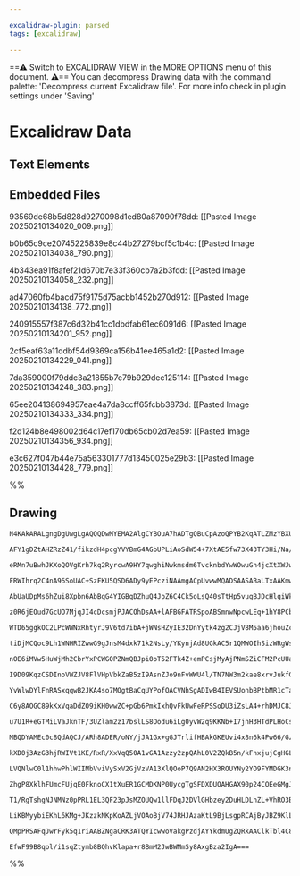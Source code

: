 ```yaml
---

excalidraw-plugin: parsed
tags: [excalidraw]

---
```

==⚠  Switch to EXCALIDRAW VIEW in the MORE OPTIONS menu of this document. ⚠== You can decompress Drawing data with the command palette: 'Decompress current Excalidraw file'. For more info check in plugin settings under 'Saving'


# Excalidraw Data

## Text Elements
## Embedded Files
93569de68b5d828d9270098d1ed80a87090f78dd: [[Pasted Image 20250210134020_009.png]]

b0b65c9ce20745225839e8c44b27279bcf5c1b4c: [[Pasted Image 20250210134038_790.png]]

4b343ea91f8afef21d670b7e33f360cb7a2b3fdd: [[Pasted Image 20250210134058_232.png]]

ad47060fb4bacd75f9175d75acbb1452b270d912: [[Pasted Image 20250210134138_772.png]]

240915557f387c6d32b41cc1dbdfab61ec6091d6: [[Pasted Image 20250210134201_952.png]]

2cf5eaf63a11ddbf54d9369ca156b41ee465a1d2: [[Pasted Image 20250210134229_041.png]]

7da359000f79ddc3a21855b7e79b929dec125114: [[Pasted Image 20250210134248_383.png]]

65ee204138694957eae4a7da8ccff65fcbb3873d: [[Pasted Image 20250210134333_334.png]]

f2d124b8e498002d64c17ef170db65cb02d7ea59: [[Pasted Image 20250210134356_934.png]]

e3c627f047b44e75a563301777d13450025e29b3: [[Pasted Image 20250210134428_779.png]]

%%
## Drawing
```compressed-json
N4KAkARALgngDgUwgLgAQQQDwMYEMA2AlgCYBOuA7hADTgQBuCpAzoQPYB2KqATLZMzYBXUtiRoIACyhQ4zZAHoFAc0JRJQgEYA6bGwC2CgF7N6hbEcK4OCtptbErHALRY8RMpWdx8Q1TdIEfARcZgRmBShcZQUebQAObQBGGjoghH0EDihmbgBtcDBQMBKIEm4IAHFCADUAUQArAEUAYRrCAEEoTCNROBaAIQB1bAAWVJLIWEQKwn1opH5SzG5n

AFY1gDZtAHZRzZ41/fikzdH4pcgYVYBmG4AGbUPLiAoSdW54+7XtAE5fw73X43TY3Hi/Na/F6SBCEZTSbjne4vazKYLcZGFARQUhsADWCBabHwbFIFRx1mYcFwgWyE1Kmlw2DxylxQg4xCJJLJEgpHCpNKyUHpkAAZoR8PgAMqwdESQQeEUQZg4/EIIbvSTcPhY5WqgkymBy9AK8ovNnwjjhXJoJIvNjU7Bqa62+6YyYQVnCOAASWINtQeQAui9R

eRMn7uBwhJKXoQOVgKrh7kq2RyrcwA9HY7qwghiNwkmsdm6TvcknbdYwWOwuGh4jcXtXWJwAHKcMSF0E7X7l36jKG6wjMAAi6Sg+e4ooIYRemmEHLqwUy2SzMfwLyEcGIuAnBdtOxuvySO02J3ix8HHqIHDxUfXLxJzMnaGn+FnuaiUCEAYgiA58bKEq4rBJGEjAlsvzEAgZ6aGsxDxDw8TEACJZAshST5l8uDxCWvaijsyEFi8zDuOIgZYmAlaT

FRWIhrq2C4nA96SoUAC+SzFKU5QSD6ADy9yEPcziNAAmgACpUvwwMQADSAASABaLTxAAKmwSrTORZTzMoiy6isaA7KcTy/IR8QNvEmxJDwNxrC8LqoM4RaPGZ3wWbZazgqMOoem8xAfGgoznNomwAg8p7hfcOx7NCsLwsKaARSiHBouR7qlCquIElypLkuQ/LUrSwpzkyLJppyxJ5byBUCsVwEStKsraaaxGftl6qatqJH6gghrGsqxJmrqFqSBm

AbUaUDpMs6hZui8Xpbn6AbBqG4YIGBqDZhuQ4JoZ6C4Ck5oLsQ40sTtHp5vuqBJDcHlgiWk2QM2taIsZTZMC2HDthwna2qcawXjcMVXtxo7ji+qBvh+HrzuyxBLhkQprjmHpbjue6Foex6nvEoxJOcFy6jed5oNtj5sM+13QwgPW7j+FT/o4qUNaB10QJo9yaJsazYL8Yg8NFoxeYcDa/Ag8RjKMmg8Dssu/Jo2CirzSSaKM2BKqRBDkQUNFPbRk

z0R6jEOud7GcUO7MjqJI4cDcsmjPJACOhDsAA+lAFBGFATRSpoABSmnwNpcwLEq+1hY8PCbD2h7xFsgsWQ5b2/NoQJ2QTYIWfcDajC8/mBagYJJLsMVl+X5dxXCCJoDwde7GFtnRY3EU7ClaUYj1HW5Ty6B8nVQpKoyzKLRyPf5ZSRWD6GjX9S1Q1tZdvUagFWq113apzxUrWpsIlrWoW9qOrNroZZAi2+v6+RG6UYa4BG13k7t0H7RAuA8Lv8Nn

WTD65ggkOC2LPcWWNxRhtyrJ9V6td7ibA+jWNsHZyIE32DnYytk4zg2CJjV8M5aa6jhouZcyNzqbm3LuSGJ4jwnjPFsCssDibxlJltX+15KYEmprgum35fxM0AqzDa7NpagJuCEY8op4i4FFAgUUPAkjEBjlzHYCA7iihBPcbAmgdjv00DcUUxBF6ZTIvkSi+skh0ReCbZiP9WIlA4oULikAeLoDYB0e4FB4ikBHCOAYNQpT+wABodFIEIBoeJRC

tiDjMCQoc9Lh1WNHRIZwwG9gJnsM4dxk71k2NsLy/YKynjAd8UGkAC5r1QMWOIhSizWRgWsJIZkq4JURDA0K2S2ntLaY2XUqJjRnz1N3KqvdoC1SnnSUqI8KrjxqpPQUYzdQgSakaeeioN4EhXoXXymVepb3lAvT++9MyH11NNJ0sA5p9Ivsta+a174CJIc/RMEhcA3E/umA+1iLqZX/tdWRoDixrHLHAr62oSxAtrD9P6qAThIjdOCDBY4sGQxp

nOE6iMVw5HuWjMh2CbrYxPCWGOPZNmQBJpi0oT52FTk4Z+emPCsjMyAjPNmSZiCFM2PcUUath7EB2GsUUON4K8qZJoTQBMvIyxLChGymsjFoF1pMUx5iGJMTNrYi2HonEQC8ZIfA8lPaiTxGsZQAAxIYNR/bME2P4kcyh5KRJDrpfSHp9rHhuNoLYwtbLnDujZTJN0wHJF+Oywiowbi3TlvQvyXUko9mSHjGO8c67FiSETD0MJq6JSLoRVpHTc1d

I9D09KqzCSDInoVWZJV8FlVHpVbkZaB5zI9AsnZJo9nFvWWU4l/TN7NW3m2kae8xrvJukfGaZzT4LTZJfFaN8xTrU2k/DVe0kzjGOl/Ydi6vkAN+QCI4T0GCQM4CC1NpQXoIN+uReOPMTxAnhRDDh748Gw1RUQ1cZLIDo3IddShONHr7ABI+Rh76IAUqRdSpetLGb0r4Uyu5EgeCjCBEWDYOxVG4WwJsYgYI1ZJGwNgORmhiDTm5phDDSH5Eyu1s

YvWlwDYlFnRASxqqwB2JKA4so7MOgtBaCqUYPofQACVNhSgADIwB4IEVSUonbBPtbMR1cTa4AtClsKysthZAl5ZG0ojlnCIZ+F8I8sjVMHDSfnaNqBQ1xH+DZ2ztnGk114GZJ4DZAaJwhF5E87denFqmX3EZFah7VsmaW6Z5b6pMsWQNHe7aLNdqyj2pZfaVkDr8EOw5tpR2nMckkeaupLlXzlQxu+D9gPxhfkmNYrzTobpYVu795x6lumCvZCB8

C6y8AOGC89kKxVqaDdZO9iKH0wwZC+pGb6PmkIxhQvFkUwFeRPSSoDU3iZsLA4+rhDMJC8JZrBzaEAeBKzWCEUUoJDpyOIJoZWowUIgn5odLYOH/77DWIdYgH8SKyoojRkxSrjYqo+ebexlsKhGBEy0VSbseANBE/7GClQACqlR7iKRqAFAYok5PRIUy8fa0dtjAw8zFL4Gx47gI9LpkECR7hGeqWp3lpxzOr0RHcBIDYzw9iswcUNDnM12S7YWz

u7U1R+eGTMiLVaJknTF/3UZlam2z17bslLS8Oodu6iLg0yvW2q9KKNb+I7jnH3HTdPLHoCszpuaV1bS6KtPM2NVw3m6BDfO1A8E4exITdY6yePObWvoQqQY9UEyahsIBxci/B430Uo0+R+7Fs2qGRRjlsCn5KVvMNRuS9bI2n1bMgzt6De35kSjg+gHYO47K9jdARKCxBsA3HfimjYmiEA9k0ACKCCB8OHArKu3M335UlEVYbCxgOs/4GB2x0HEh

MBQDYAMEc0c8QdAQCJ/ARh8ADER/oNY/jJA1Gx+gGJTrlifHBAkGKEUvi4x8n6k4Pw66/GzhsMExZ08lIswCnYCQATBTBBziLCDVazTXikc1lijn+DWDDVkWQQbE/zflSh8y1xLTrTCwbQVwZGCxl1C38wl2nlL0lBbUGj12xHVzi2LRIJi1SwOQmiyxPjNwuSnSuSK2t3LxdzKGXSeR2Cd1q2z1d0hjwkQ2hUQLPQ6weHzVPUPW+kQULBskBEQl

kXD0j3AzG3hjRWIVt1KE/RxR/XxVqQ50A1vGA1Azzy2zpQAhL0V2ZQkB5n/kFnxjujCgHGLBCAQFGFwErxwjw1FDOz5Q0R0VwhuAMQECHxMVozMTH2VVNiBzVRBw1XZjCVbBHCdhHH8VUn8SdgoEkEUn0DdiaGNTRFIA6GPx0jDjx24C5wSFunuAHFPDOEhCWwgByzdDdTOFy0OA6OAS2GZ0LjuEJyOHBGjlsn7C7XTSaSCnqXdQ2G+Hllp3/W8y

LVQNlwC0l1hhwPhlWIIMbVviVySxV2GjVzVA13XlQOoP7Q9AN2HX3ROUYNy2YO9FYMDGK3nUfjq0cW4IOniD4Iy0nxIjd1tBQxsjuCLB921C8wD3BTkLQABRzhgMImKTKEwQjw21G0gAIQRlfQxW0ITxm2/TmwJRgMBmMKYU4LMKpU2xpW4SgysMZSIPLwgBkWIBsmlniA8Jf1hXkXVhPGkRvSux5g0WAR5RCEhEo2NGHyokiP+1KCYziJY3VW4n

ZhgP8XklhFUmcFUjqE0FknoCX1tXuER1GCMDKNP0UycgTgSFDXDUOAHGAX90p24COEeGMgJXZSvWBEQNKSqJOBzVzTaVANKAmMczUWSGFhjhSS9V6O6WQOWOOJyjwPF3C0II2Oly2MTLl0C0iwuLIO7TWUoPOJ11IKOP10HUN1uJN1aMeKWkKxePYIXQ+K4PtwOl+F+LjwBIAWAQbGikBn3XEO1F7B9yDzmnOFlgbAySHBRNUKpOfQ0OxPbN1F0K

T1/RgTshgNJNMNz0pPRL1EL3QF23pJsMZOUQw1llFDqJ2DVlGHbzey2DuHLDLhZL+VhRO3BB0XFJ1giL+2iIB1iMn3YnACNjfjgDgBlHIW4C4mgBhEyAqCICaSWAYEIAQAoAGE2LHkTIAGI/DsLRR6RGMRBiofQJx9AZQBl0D0AMLMIqKz98LSBCLiLUK0z0LyKkzMC8LsACKhQiKMhjV9jotLjIAOK6KuLiLSKTiCzZTOLshuKSLtkiyaDJLhLp

LiKBMyybiEKhL6KMg+JKzzkNKpKoAZLjVOAoBjV74JRHJAzaKtL9BjLsgpRCAjByJBZ9KlLDLiLVIsAoAOg4KOsQNpEsDrKRKMgwLSBvK6K2AciQh3js8grlKMg6gOQglcQorcB2YaQUr2KDKZLkrIrVJg4KgKo8LSJcRJR/FEREIrSw1gZbTewEMHSwjSr8Asda5Y1JCAR6dTNtMIAjA2ADAIKqwCAhB0pQpp9BLsqVKTpDcIAiqELWQSAHKnLt

QMpPRSAFqJwrFyk5q1riAABZNgaCRK3ATQYIcwwoVakgPzdjAYYkdmUgZQRkAAClkTbl4C8zeteseDWAAEolQBMEBlAYwaRCqHrcBnqHhqBeAIaobkRUAvrfqxq4qoAxKCQdKoBawFzb51p/qEw1qWY0B2MshjrTruAcRhqLEiBNqyb89IAOBblSbgkaaIBhAoAbxyJqbEa7AGge8cgpQ6a4B9rDq6aTq0T8835sB0bGB1JiQBqPQtJt50gJbXoL

EfwF99B8qol/i1sqZtymb8BQhvKlapa+r8BmM2JwBWMmSy8AxgBza2IgA===
```
%%